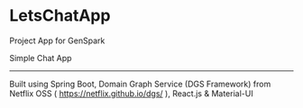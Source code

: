 # LetsChatApp
Project App for GenSpark

Simple Chat App
________________

Built using Spring Boot, Domain Graph Service (DGS Framework) from Netflix OSS ( https://netflix.github.io/dgs/ ), React.js & Material-UI

